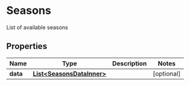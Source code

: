 

# Seasons

List of available seasons

## Properties

| Name | Type | Description | Notes |
|------------ | ------------- | ------------- | -------------|
|**data** | [**List&lt;SeasonsDataInner&gt;**](SeasonsDataInner.md) |  |  [optional] |



